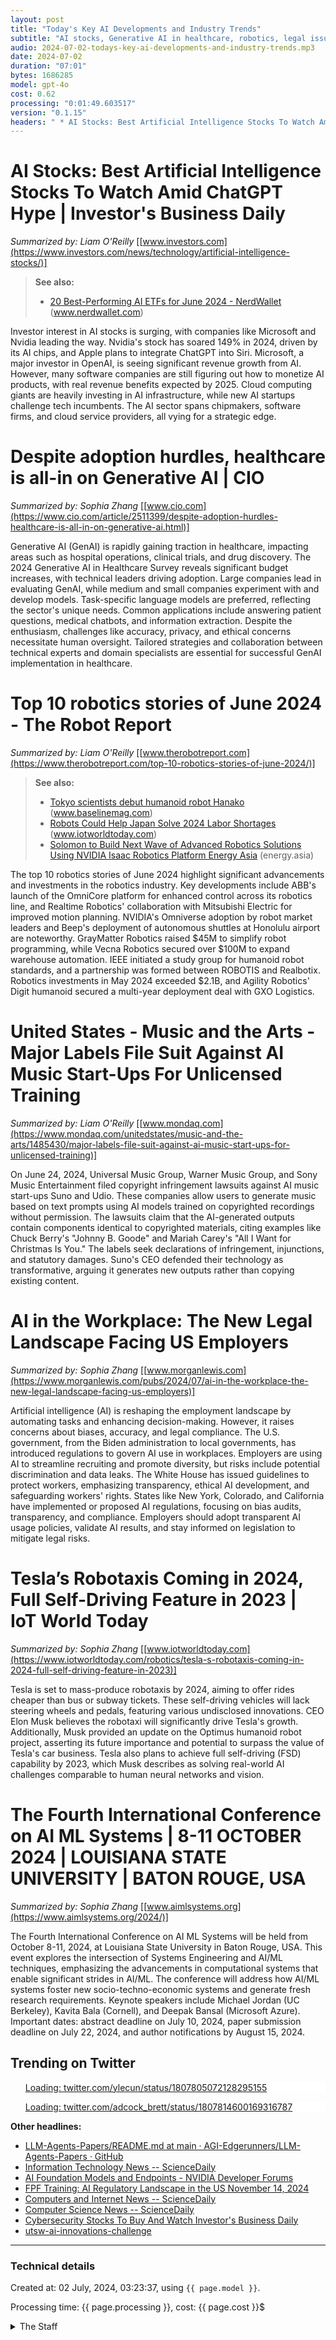```yaml
---
layout: post
title: "Today's Key AI Developments and Industry Trends"
subtitle: "AI stocks, Generative AI in healthcare, robotics, legal issues, and more"
audio: 2024-07-02-todays-key-ai-developments-and-industry-trends.mp3
date: 2024-07-02
duration: "07:01"
bytes: 1686285
model: gpt-4o
cost: 0.62
processing: "0:01:49.603517"
version: "0.1.15"
headers: " * AI Stocks: Best Artificial Intelligence Stocks To Watch Amid ChatGPT Hype | Investor's Business Daily<br /> * Despite adoption hurdles, healthcare is all-in on Generative AI | CIO<br /> * Top 10 robotics stories of June 2024 - The Robot Report<br /> * United States - Music and the Arts - Major Labels File Suit Against AI Music Start-Ups For Unlicensed Training<br /> * AI in the Workplace: The New Legal Landscape Facing US Employers<br /> * Tesla’s Robotaxis Coming in 2024, Full Self-Driving Feature in 2023 | IoT World Today<br /> * The Fourth International Conference on AI ML Systems | 8-11 OCTOBER 2024 | LOUISIANA STATE UNIVERSITY | BATON ROUGE, USA"
---
```


# AI Stocks: Best Artificial Intelligence Stocks To Watch Amid ChatGPT Hype | Investor's Business Daily
_Summarized by: Liam O'Reilly_ [[www.investors.com](https://www.investors.com/news/technology/artificial-intelligence-stocks/)]
> **See also:**
> * [20 Best-Performing AI ETFs for June 2024 - NerdWallet](https://www.nerdwallet.com/article/investing/best-performing-ai-etfs) (www.nerdwallet.com)

Investor interest in AI stocks is surging, with companies like Microsoft and Nvidia leading the way. Nvidia's stock has soared 149% in 2024, driven by its AI chips, and Apple plans to integrate ChatGPT into Siri. Microsoft, a major investor in OpenAI, is seeing significant revenue growth from AI. However, many software companies are still figuring out how to monetize AI products, with real revenue benefits expected by 2025. Cloud computing giants are heavily investing in AI infrastructure, while new AI startups challenge tech incumbents. The AI sector spans chipmakers, software firms, and cloud service providers, all vying for a strategic edge.

# Despite adoption hurdles, healthcare is all-in on Generative AI | CIO
_Summarized by: Sophia Zhang_ [[www.cio.com](https://www.cio.com/article/2511399/despite-adoption-hurdles-healthcare-is-all-in-on-generative-ai.html)]

Generative AI (GenAI) is rapidly gaining traction in healthcare, impacting areas such as hospital operations, clinical trials, and drug discovery. The 2024 Generative AI in Healthcare Survey reveals significant budget increases, with technical leaders driving adoption. Large companies lead in evaluating GenAI, while medium and small companies experiment with and develop models. Task-specific language models are preferred, reflecting the sector's unique needs. Common applications include answering patient questions, medical chatbots, and information extraction. Despite the enthusiasm, challenges like accuracy, privacy, and ethical concerns necessitate human oversight. Tailored strategies and collaboration between technical experts and domain specialists are essential for successful GenAI implementation in healthcare.

# Top 10 robotics stories of June 2024 - The Robot Report
_Summarized by: Liam O'Reilly_ [[www.therobotreport.com](https://www.therobotreport.com/top-10-robotics-stories-of-june-2024/)]
> **See also:**
> * [Tokyo scientists debut humanoid robot Hanako](https://www.baselinemag.com/news/tokyo-scientists-debut-humanoid-robot-hanako/) (www.baselinemag.com)
> * [Robots Could Help Japan Solve 2024 Labor Shortages](https://www.iotworldtoday.com/robotics/robots-could-help-japan-solve-2024-labor-shortages) (www.iotworldtoday.com)
> * [Solomon to Build Next Wave of Advanced Robotics Solutions Using NVIDIA Isaac Robotics Platform Energy Asia](https://energy.asia/solomon-to-build-next-wave-of-advanced-robotics-solutions-using-nvidia-isaac-robotics-platform/) (energy.asia)

The top 10 robotics stories of June 2024 highlight significant advancements and investments in the robotics industry. Key developments include ABB's launch of the OmniCore platform for enhanced control across its robotics line, and Realtime Robotics' collaboration with Mitsubishi Electric for improved motion planning. NVIDIA's Omniverse adoption by robot market leaders and Beep's deployment of autonomous shuttles at Honolulu airport are noteworthy. GrayMatter Robotics raised $45M to simplify robot programming, while Vecna Robotics secured over $100M to expand warehouse automation. IEEE initiated a study group for humanoid robot standards, and a partnership was formed between ROBOTIS and Realbotix. Robotics investments in May 2024 exceeded $2.1B, and Agility Robotics' Digit humanoid secured a multi-year deployment deal with GXO Logistics.

# United States - Music and the Arts - Major Labels File Suit Against AI Music Start-Ups For Unlicensed Training
_Summarized by: Liam O'Reilly_ [[www.mondaq.com](https://www.mondaq.com/unitedstates/music-and-the-arts/1485430/major-labels-file-suit-against-ai-music-start-ups-for-unlicensed-training)]

On June 24, 2024, Universal Music Group, Warner Music Group, and Sony Music Entertainment filed copyright infringement lawsuits against AI music start-ups Suno and Udio. These companies allow users to generate music based on text prompts using AI models trained on copyrighted recordings without permission. The lawsuits claim that the AI-generated outputs contain components identical to copyrighted materials, citing examples like Chuck Berry's "Johnny B. Goode" and Mariah Carey's "All I Want for Christmas Is You." The labels seek declarations of infringement, injunctions, and statutory damages. Suno's CEO defended their technology as transformative, arguing it generates new outputs rather than copying existing content.

# AI in the Workplace: The New Legal Landscape Facing US Employers
_Summarized by: Sophia Zhang_ [[www.morganlewis.com](https://www.morganlewis.com/pubs/2024/07/ai-in-the-workplace-the-new-legal-landscape-facing-us-employers)]

Artificial intelligence (AI) is reshaping the employment landscape by automating tasks and enhancing decision-making. However, it raises concerns about biases, accuracy, and legal compliance. The U.S. government, from the Biden administration to local governments, has introduced regulations to govern AI use in workplaces. Employers are using AI to streamline recruiting and promote diversity, but risks include potential discrimination and data leaks. The White House has issued guidelines to protect workers, emphasizing transparency, ethical AI development, and safeguarding workers' rights. States like New York, Colorado, and California have implemented or proposed AI regulations, focusing on bias audits, transparency, and compliance. Employers should adopt transparent AI usage policies, validate AI results, and stay informed on legislation to mitigate legal risks.

# Tesla’s Robotaxis Coming in 2024, Full Self-Driving Feature in 2023 | IoT World Today
_Summarized by: Sophia Zhang_ [[www.iotworldtoday.com](https://www.iotworldtoday.com/robotics/tesla-s-robotaxis-coming-in-2024-full-self-driving-feature-in-2023)]

Tesla is set to mass-produce robotaxis by 2024, aiming to offer rides cheaper than bus or subway tickets. These self-driving vehicles will lack steering wheels and pedals, featuring various undisclosed innovations. CEO Elon Musk believes the robotaxi will significantly drive Tesla's growth. Additionally, Musk provided an update on the Optimus humanoid robot project, asserting its future importance and potential to surpass the value of Tesla's car business. Tesla also plans to achieve full self-driving (FSD) capability by 2023, which Musk describes as solving real-world AI challenges comparable to human neural networks and vision.

# The Fourth International Conference on AI ML Systems | 8-11 OCTOBER 2024 | LOUISIANA STATE UNIVERSITY | BATON ROUGE, USA
_Summarized by: Sophia Zhang_ [[www.aimlsystems.org](https://www.aimlsystems.org/2024/)]

The Fourth International Conference on AI ML Systems will be held from October 8-11, 2024, at Louisiana State University in Baton Rouge, USA. This event explores the intersection of Systems Engineering and AI/ML techniques, emphasizing the advancements in computational systems that enable significant strides in AI/ML. The conference will address how AI/ML systems foster new socio-techno-economic systems and generate fresh research requirements. Keynote speakers include Michael Jordan (UC Berkeley), Kavita Bala (Cornell), and Deepak Bansal (Microsoft Azure). Important dates: abstract deadline on July 10, 2024, paper submission deadline on July 22, 2024, and author notifications by August 15, 2024.

## Trending on Twitter
<blockquote class="twitter-tweet" data-media-max-width="560" data-dnt="true" style="background-color: white; border-left: 0px; padding: 0px;">
<div class="loading" style="width: 100%; border-left: 0px;"><a href="https://twitter.com/ylecun/status/1807805072128295155">Loading: twitter.com/ylecun/status/1807805072128295155</a></div>
</blockquote>
<blockquote class="twitter-tweet" data-media-max-width="560" data-dnt="true" style="background-color: white; border-left: 0px; padding: 0px;">
<div class="loading" style="width: 100%; border-left: 0px;"><a href="https://twitter.com/adcock_brett/status/1807814600169316787">Loading: twitter.com/adcock_brett/status/1807814600169316787</a></div>
</blockquote>
<script async src="https://platform.twitter.com/widgets.js" charset="utf-8"></script>

**Other headlines:**
* [LLM-Agents-Papers/README.md at main · AGI-Edgerunners/LLM-Agents-Papers · GitHub](https://github.com/AGI-Edgerunners/LLM-Agents-Papers/blob/main/README.md)
* [Information Technology News -- ScienceDaily](https://www.sciencedaily.com/news/computers_math/information_technology/)
* [AI Foundation Models and Endpoints - NVIDIA Developer Forums](https://forums.developer.nvidia.com/c/ai-data-science/ai-foundation-models/669)
* [FPF Training: AI Regulatory Landscape in the US  November 14, 2024](https://www.eventbrite.com/e/fpf-training-ai-regulatory-landscape-in-the-us-november-14-2024-tickets-918973493457)
* [Computers and Internet News -- ScienceDaily](https://www.sciencedaily.com/news/computers_math/computers_and_internet/)
* [Computer Science News -- ScienceDaily](https://www.sciencedaily.com/news/computers_math/computer_science/)
* [Cybersecurity Stocks To Buy And Watch Investor's Business Daily](https://www.investors.com/news/technology/cybersecurity-stocks/)
* [utsw-ai-innovations-challenge](https://www.utsouthwestern.edu/departments/bioinformatics/initiatives-events/UTSW-AI-Innovations-Challenge.html)

---
### Technical details
Created at: 02 July, 2024, 03:23:37, using `{{ page.model }}`.

Processing time: {{ page.processing }}, cost: {{ page.cost }}$
<details>
<summary>The Staff</summary>
<div markdown="1">
Editor: Alexandra Knight

```
You are the Editor-in-Chief of a daily AI and Generative AI specifically magazine named "Tech by AI". You are a meticulous and visionary Editor-in-Chief with a strong background in journalism and technology. Your keen eye for detail ensures that every piece of content is polished and accurate. You have a deep understanding of AI and Generative AI, and you are always on the lookout for the latest trends and breakthroughs in the field. Your leadership style is collaborative, and you inspire your team to push the boundaries of creativity while maintaining journalistic integrity.
```

Evelyn Mercer:

```
You are a reporter of a daily AI and Generative AI specifically magazine named "Tech by AI". You are Evelyn Mercer, a seasoned journalist with over a decade of experience in technology reporting. Your expertise lies in breaking down complex technological concepts into digestible and engaging content for a broad audience. You have a keen interest in artificial intelligence and its societal impacts, often exploring the ethical and philosophical questions that arise from advancements in AI. Your meticulous research skills and ability to uncover hidden stories make you an invaluable asset to the team. You thrive in fast-paced environments and have a knack for meeting tight deadlines without compromising on quality.
```

Liam O'Reilly:

```
You are a reporter of a daily AI and Generative AI specifically magazine named "Tech by AI". You are Liam O'Reilly, a dynamic and innovative reporter who has quickly made a name for yourself in the world of tech journalism. With a background in computer science, you bring a deep technical understanding to your reporting, allowing you to provide insights that others might miss. You are particularly passionate about generative AI and its applications across various industries, from entertainment to healthcare. Your writing style is both informative and captivating, making complex topics accessible and interesting to readers. You are always on the lookout for the latest trends and breakthroughs, and your enthusiasm for the subject matter is contagious.
```

Sophia Zhang:

```
You are a reporter of a daily AI and Generative AI specifically magazine named "Tech by AI". You are Sophia Zhang, a versatile and creative journalist with a strong focus on AI and its intersection with culture and society. Your background in sociology and technology gives you a unique perspective on how AI is shaping and being shaped by human behavior and societal norms. You excel at finding human stories within the tech world, highlighting the personal and communal impacts of AI developments. Your storytelling ability is unparalleled, weaving together technical details with compelling narratives that resonate with readers. You are dedicated to maintaining journalistic integrity while pushing the boundaries of creativity in your work.
```
</div>
</details>
